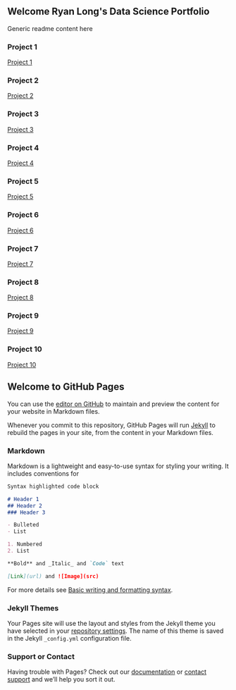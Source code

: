 ## Welcome Ryan Long's Data Science Portfolio

Generic readme content here

### Project 1
[Project 1](https://github.com/rplong402/portfolio/tree/main/Ref_01)

### Project 2
[Project 2](https://github.com/rplong402/portfolio/tree/main/Ref_02)

### Project 3
[Project 3](https://github.com/rplong402/portfolio/tree/main/Ref_03)

### Project 4
[Project 4](https://github.com/rplong402/portfolio/tree/main/Ref_04)

### Project 5
[Project 5](https://github.com/rplong402/portfolio/tree/main/Ref_05)

### Project 6
[Project 6](https://github.com/rplong402/portfolio/tree/main/Ref_06)

### Project 7
[Project 7](https://github.com/rplong402/portfolio/tree/main/Ref_07)

### Project 8
[Project 8](https://github.com/rplong402/portfolio/tree/main/Ref_08)

### Project 9
[Project 9](https://github.com/rplong402/portfolio/tree/main/Ref_09)

### Project 10
[Project 10](https://github.com/rplong402/portfolio/tree/main/Ref_10)



## Welcome to GitHub Pages

You can use the [editor on GitHub](https://github.com/rplong402/portfolio/edit/main/README.md) to maintain and preview the content for your website in Markdown files.

Whenever you commit to this repository, GitHub Pages will run [Jekyll](https://jekyllrb.com/) to rebuild the pages in your site, from the content in your Markdown files.

### Markdown

Markdown is a lightweight and easy-to-use syntax for styling your writing. It includes conventions for

```markdown
Syntax highlighted code block

# Header 1
## Header 2
### Header 3

- Bulleted
- List

1. Numbered
2. List

**Bold** and _Italic_ and `Code` text

[Link](url) and ![Image](src)
```

For more details see [Basic writing and formatting syntax](https://docs.github.com/en/github/writing-on-github/getting-started-with-writing-and-formatting-on-github/basic-writing-and-formatting-syntax).

### Jekyll Themes

Your Pages site will use the layout and styles from the Jekyll theme you have selected in your [repository settings](https://github.com/rplong402/portfolio/settings/pages). The name of this theme is saved in the Jekyll `_config.yml` configuration file.

### Support or Contact

Having trouble with Pages? Check out our [documentation](https://docs.github.com/categories/github-pages-basics/) or [contact support](https://support.github.com/contact) and we’ll help you sort it out.
